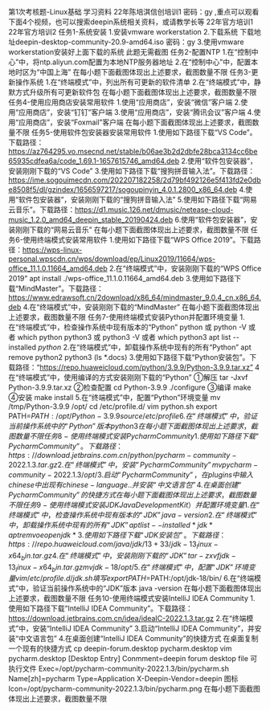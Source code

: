 第1次考核题-Linux基础
学习资料
22年陈培淇信创培训1 密码：gy ,重点可以观看下面4个视频，也可以搜索deepin系统相关资料，或请教学长等
22年官方培训1
22年官方培训2
任务1-系统安装
1.安装vmware workerstation
2.下载系统
下载地址deepin-desktop-community-20.9-amd64.iso 密码：gy
3.使用vmware workerstation安装好上面下载的系统
此题无需截图
任务2-配置NTP
1.在“控制中心”中，将ntp.aliyun.com配置为本地NTP服务器地址
2.在“控制中心”中，配置本地时区为“中国上海” 
在每小题下面截图体现出上述要求，截图数量不限
任务3-更新操作系统
1.在“终端模式”中，列出所有可更新的软件清单
2.在“终端模式”中，静默方式升级所有可更新软件包
在每小题下面截图体现出上述要求，截图数量不限
任务4-使用应用商店安装常用软件
1.使用“应用商店”，安装“微信”客户端
2.使用“应用商店”，安装“钉钉”客户端
3.使用“应用商店”，安装“腾讯会议”客户端
4.使用“应用商店”，安装“Foxmail”客户端
在每小题下面截图体现出上述要求，截图数量不限
任务5-使用软件包安装器安装常用软件
1.使用如下路径下载“VS Code”。下载路径：https://az764295.vo.msecnd.net/stable/b06ae3b2d2dbfe28bca3134cc6be65935cdfea6a/code_1.69.1-1657615746_amd64.deb
2.使用“软件包安装器”，安装刚刚下载的“VS Code”
3.使用如下路径下载“搜狗拼音输入法”。下载路径：https://ime.sogouimecdn.com/202207182258/2d79bf492126e5f413fd2e0dbe8508f5/dl/gzindex/1656597217/sogoupinyin_4.0.1.2800_x86_64.deb
4.使用“软件包安装器”，安装刚刚下载的“搜狗拼音输入法”
5.使用如下路径下载“网易云音乐”。下载路径：https://d1.music.126.net/dmusic/netease-cloud-music_1.2.0_amd64_deepin_stable_20190424.deb
6.使用“软件包安装器”，安装刚刚下载的“网易云音乐”
在每小题下面截图体现出上述要求，截图数量不限
任务6-使用终端模式安装常用软件
1.使用如下路径下载“WPS Office 2019”。下载路径：https://wps-linux-personal.wpscdn.cn/wps/download/ep/Linux2019/11664/wps-office_11.1.0.11664_amd64.deb
2.在“终端模式”中，安装刚刚下载的“WPS Office 2019”
apt install ./wps-office_11.1.0.11664_amd64.deb
3.使用如下路径下载“MindMaster”。下载路径：https://www.edrawsoft.cn/2download/x86_64/mindmaster_9.0.4_cn.x86_64.deb
4.在“终端模式”中，安装刚刚下载的“MindMaster”
在每小题下面截图体现出上述要求，截图数量不限
任务7-使用终端模式安装Python并配置环境变量
1.在“终端模式”中，检查操作系统中现有版本的“Python” 
python 或 python -V 或者 which python
python3 或 python3 -V 或者 which python3
apt list --installed *python*
2.在“终端模式”中，卸载操作系统中现有的所有“Python”
apt remove python2 python3
(ls *.docs)
3.使用如下路径下载“Python安装包”。下载路径：“https://repo.huaweicloud.com/python/3.9.9/Python-3.9.9.tar.xz” 
4在“终端模式”中，使用编译的方式安装刚刚下载的“Python” 
①解压
tar -Jxvf Python-3.9.9.tar.xz
②检查配置
cd Python-3.9.9
./configure
③编译
make
④安装
make install
5.在“终端模式”中，配置“Python”环境变量
mv /tmp/Python-3.9.9 /opt/
cd /etc/profile.d/
vim python.sh
export PATH=$PATH:/opt/Python-3.9.9
source /etc/profile
6.在“终端模式”中，验证当前操作系统中的“Python”版本
python3
在每小题下面截图体现出上述要求，截图数量不限
任务8-使用终端模式安装Pycharm Community
1.使用如下路径下载“Pycharm Community”。下载路径：https://download.jetbrains.com.cn/python/pycharm-community-2022.1.3.tar.gz
2.在“终端模式”中，安装“Pycharm Community” 
mv pycharm-community-2022.1.3 /opt/
3.启动“Pycharm Community”，在plugins中输入 chinese 中出现有chinese-language..并安装“中文语言包” 
4.在桌面创建“Pycharm Community”的快捷方式
在每小题下面截图体现出上述要求，截图数量不限
任务9-使用终端模式安装 JDK Java Development Kit） 并配置环境变量
1.在“终端模式”中，检查操作系统中现有版本的“JDK” 
java -version
2.在“终端模式”中，卸载操作系统中现有的所有“JDK”
apt list --installed *jdk*
apt remvoe openjdk*
3.使用如下路径下载“JDK安装包”。下载路径：https://repo.huaweicloud.com/java/jdk/13+33/jdk-13_linux-x64_bin.tar.gz
4.在“终端模式”中，安装刚刚下载的“JDK” 
tar -zxvf jdk-13_linux-x64_bin.tar.gz
mv jdk-18 /opt/
5.在“终端模式”中，配置“JDK”环境变量
vim /etc/profile.d/jdk.sh
填写
export PATH=$PATH:/opt/jdk-18/bin/
6.在“终端模式”中，验证当前操作系统中的“JDK”版本
java -version
在每小题下面截图体现出上述要求，截图数量不限
任务10-使用终端模式安装IntelliJ IDEA Community
1.使用如下路径下载“IntelliJ IDEA Community”。下载路径：https://download.jetbrains.com.cn/idea/ideaIC-2022.1.3.tar.gz
2.在“终端模式”中，安装“IntelliJ IDEA Community” 
3.启动“IntelliJ IDEA Community”，并安装“中文语言包” 
4.在桌面创建“IntelliJ IDEA Community”的快捷方式
在桌面复制一个现有的快捷方式
cp deepin-forum.desktop pycharm.desktop
vim pycharm.desktop
[Desktop Entry]
Conmment=deepin forum desktop file
可执行文件
Exec=/opt/pycharm-community-2022.1.3/bin/pycharm.sh
Name[zh]=pycharm
Type=Application
X-Deepin-Vendor=deepin
图标
Icon=/opt/pycharm-community-2022.1.3/bin/pycharm.png
在每小题下面截图体现出上述要求，截图数量不限
